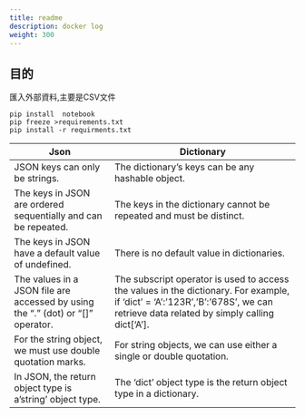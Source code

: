 ```yaml
---
title: readme
description: docker log
weight: 300
---
```

## 目的

匯入外部資料,主要是CSV文件


```
pip install  notebook
pip freeze >requirements.txt
pip install -r requirments.txt
```

| Json | Dictionary |
| --- | --- |
| JSON keys can only be strings. | The dictionary’s keys can be any hashable object. |
| The keys in JSON are ordered sequentially and can be repeated. | The keys in the dictionary cannot be repeated and must be distinct. |
| The keys in JSON have a default value of undefined. | There is no default value in dictionaries. |
| The values in a JSON file are accessed by using the “.” (dot) or “\[\]” operator. | The subscript operator is used to access the values in the dictionary. For example, if ‘dict’ = ‘A’:’123R’,’B’:’678S’, we can retrieve data related by simply calling dict\[‘A’\]. |
| For the string object, we must use double quotation marks. | For string objects, we can use either a single or double quotation. |
| In JSON, the return object type is a’string’ object type. | The ‘dict’ object type is the return object type in a dictionary. |